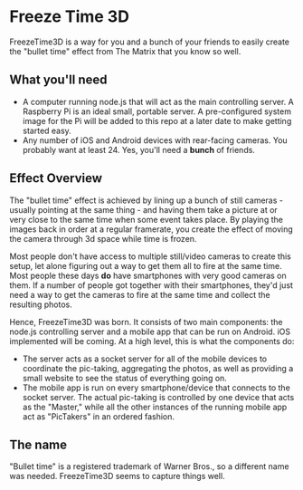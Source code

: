 # Freeze Time 3D

FreezeTime3D is a way for you and a bunch of your friends to easily create the "bullet time" effect from The Matrix that you know so well.

## What you'll need

- A computer running node.js that will act as the main controlling server. A Raspberry Pi is an ideal small, portable server. A pre-configured system image for the Pi will be added to this repo at a later date to make getting started easy.
- Any number of iOS and Android devices with rear-facing cameras. You probably want at least 24. Yes, you'll need a **bunch** of friends.

## Effect Overview

The "bullet time" effect is achieved by lining up a bunch of still cameras - usually pointing at the same thing - and having them take a picture at or very close to the same time when some event takes place. By playing the images back in order at a regular framerate, you create the effect of moving the camera through 3d space while time is frozen.

Most people don't have access to multiple still/video cameras to create this setup, let alone figuring out a way to get them all to fire at the same time. Most people these days **do** have smartphones with very good cameras on them. If a number of people got together with their smartphones, they'd just need a way to get the cameras to fire at the same time and collect the resulting photos.

Hence, FreezeTime3D was born. It consists of two main components: the node.js controlling server and a mobile app that can be run on Android. iOS implemented will be coming. At a high level, this is what the components do:

- The server acts as a socket server for all of the mobile devices to coordinate the pic-taking, aggregating the photos, as well as providing a small website to see the status of everything going on.
- The mobile app is run on every smartphone/device that connects to the socket server. The actual pic-taking is controlled by one device that acts as the "Master," while all the other instances of the running mobile app act as "PicTakers" in an ordered fashion.

## The name

"Bullet time" is a registered trademark of Warner Bros., so a different name was needed. FreezeTime3D seems to capture things well.
